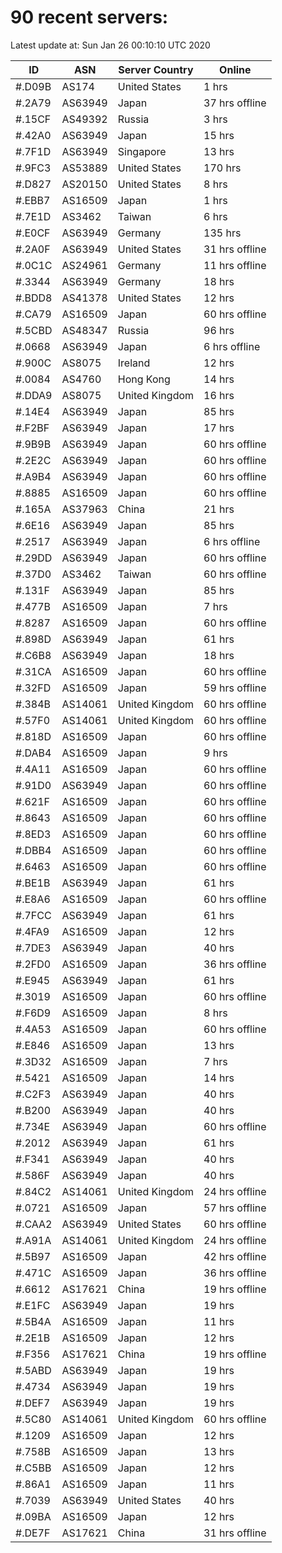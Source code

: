 # 90 recent servers:

Latest update at: Sun Jan 26 00:10:10 UTC 2020

| ID | ASN | Server Country | Online |
| -- | --- | -------------- | ------ |
| #.D09B | AS174 | United States | 1 hrs |
| #.2A79 | AS63949 | Japan | 37 hrs offline |
| #.15CF | AS49392 | Russia | 3 hrs |
| #.42A0 | AS63949 | Japan | 15 hrs |
| #.7F1D | AS63949 | Singapore | 13 hrs |
| #.9FC3 | AS53889 | United States | 170 hrs |
| #.D827 | AS20150 | United States | 8 hrs |
| #.EBB7 | AS16509 | Japan | 1 hrs |
| #.7E1D | AS3462 | Taiwan | 6 hrs |
| #.E0CF | AS63949 | Germany | 135 hrs |
| #.2A0F | AS63949 | United States | 31 hrs offline |
| #.0C1C | AS24961 | Germany | 11 hrs offline |
| #.3344 | AS63949 | Germany | 18 hrs |
| #.BDD8 | AS41378 | United States | 12 hrs |
| #.CA79 | AS16509 | Japan | 60 hrs offline |
| #.5CBD | AS48347 | Russia | 96 hrs |
| #.0668 | AS63949 | Japan | 6 hrs offline |
| #.900C | AS8075 | Ireland | 12 hrs |
| #.0084 | AS4760 | Hong Kong | 14 hrs |
| #.DDA9 | AS8075 | United Kingdom | 16 hrs |
| #.14E4 | AS63949 | Japan | 85 hrs |
| #.F2BF | AS63949 | Japan | 17 hrs |
| #.9B9B | AS63949 | Japan | 60 hrs offline |
| #.2E2C | AS63949 | Japan | 60 hrs offline |
| #.A9B4 | AS63949 | Japan | 60 hrs offline |
| #.8885 | AS16509 | Japan | 60 hrs offline |
| #.165A | AS37963 | China | 21 hrs |
| #.6E16 | AS63949 | Japan | 85 hrs |
| #.2517 | AS63949 | Japan | 6 hrs offline |
| #.29DD | AS63949 | Japan | 60 hrs offline |
| #.37D0 | AS3462 | Taiwan | 60 hrs offline |
| #.131F | AS63949 | Japan | 85 hrs |
| #.477B | AS16509 | Japan | 7 hrs |
| #.8287 | AS16509 | Japan | 60 hrs offline |
| #.898D | AS63949 | Japan | 61 hrs |
| #.C6B8 | AS63949 | Japan | 18 hrs |
| #.31CA | AS16509 | Japan | 60 hrs offline |
| #.32FD | AS16509 | Japan | 59 hrs offline |
| #.384B | AS14061 | United Kingdom | 60 hrs offline |
| #.57F0 | AS14061 | United Kingdom | 60 hrs offline |
| #.818D | AS16509 | Japan | 60 hrs offline |
| #.DAB4 | AS16509 | Japan | 9 hrs |
| #.4A11 | AS16509 | Japan | 60 hrs offline |
| #.91D0 | AS63949 | Japan | 60 hrs offline |
| #.621F | AS16509 | Japan | 60 hrs offline |
| #.8643 | AS16509 | Japan | 60 hrs offline |
| #.8ED3 | AS16509 | Japan | 60 hrs offline |
| #.DBB4 | AS16509 | Japan | 60 hrs offline |
| #.6463 | AS16509 | Japan | 60 hrs offline |
| #.BE1B | AS63949 | Japan | 61 hrs |
| #.E8A6 | AS16509 | Japan | 60 hrs offline |
| #.7FCC | AS63949 | Japan | 61 hrs |
| #.4FA9 | AS16509 | Japan | 12 hrs |
| #.7DE3 | AS63949 | Japan | 40 hrs |
| #.2FD0 | AS16509 | Japan | 36 hrs offline |
| #.E945 | AS63949 | Japan | 61 hrs |
| #.3019 | AS16509 | Japan | 60 hrs offline |
| #.F6D9 | AS16509 | Japan | 8 hrs |
| #.4A53 | AS16509 | Japan | 60 hrs offline |
| #.E846 | AS16509 | Japan | 13 hrs |
| #.3D32 | AS16509 | Japan | 7 hrs |
| #.5421 | AS16509 | Japan | 14 hrs |
| #.C2F3 | AS63949 | Japan | 40 hrs |
| #.B200 | AS63949 | Japan | 40 hrs |
| #.734E | AS63949 | Japan | 60 hrs offline |
| #.2012 | AS63949 | Japan | 61 hrs |
| #.F341 | AS63949 | Japan | 40 hrs |
| #.586F | AS63949 | Japan | 40 hrs |
| #.84C2 | AS14061 | United Kingdom | 24 hrs offline |
| #.0721 | AS16509 | Japan | 57 hrs offline |
| #.CAA2 | AS63949 | United States | 60 hrs offline |
| #.A91A | AS14061 | United Kingdom | 24 hrs offline |
| #.5B97 | AS16509 | Japan | 42 hrs offline |
| #.471C | AS16509 | Japan | 36 hrs offline |
| #.6612 | AS17621 | China | 19 hrs offline |
| #.E1FC | AS63949 | Japan | 19 hrs |
| #.5B4A | AS16509 | Japan | 11 hrs |
| #.2E1B | AS16509 | Japan | 12 hrs |
| #.F356 | AS17621 | China | 19 hrs offline |
| #.5ABD | AS63949 | Japan | 19 hrs |
| #.4734 | AS63949 | Japan | 19 hrs |
| #.DEF7 | AS63949 | Japan | 19 hrs |
| #.5C80 | AS14061 | United Kingdom | 60 hrs offline |
| #.1209 | AS16509 | Japan | 12 hrs |
| #.758B | AS16509 | Japan | 13 hrs |
| #.C5BB | AS16509 | Japan | 12 hrs |
| #.86A1 | AS16509 | Japan | 11 hrs |
| #.7039 | AS63949 | United States | 40 hrs |
| #.09BA | AS16509 | Japan | 12 hrs |
| #.DE7F | AS17621 | China | 31 hrs offline |

